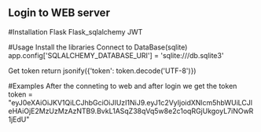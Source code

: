 ## Login to WEB server

#Installation
Flask
Flask_sqlalchemy
JWT


#Usage
Install the libraries
Connect to DataBase(sqlite)
app.config['SQLALCHEMY_DATABASE_URI'] = 'sqlite:///db.sqlite3'

Get token
return jsonify({'token': token.decode('UTF-8')})


#Examples
After the conneting to web and after login we get the token
token = "eyJ0eXAiOiJKV1QiLCJhbGciOiJIUzI1NiJ9.eyJ1c2VyIjoidXNlcm5hbWUiLCJleHAiOjE2MzUzMzAzNTB9.BvkL1ASqZ38qVq5w8e2c1oqRGjUkgoyL7iNOwR1jEdU"


